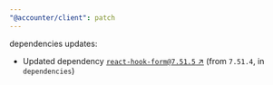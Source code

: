 ```yaml
---
"@accounter/client": patch
---
```

dependencies updates:
  - Updated dependency [`react-hook-form@7.51.5` ↗︎](https://www.npmjs.com/package/react-hook-form/v/7.51.5) (from `7.51.4`, in `dependencies`)
